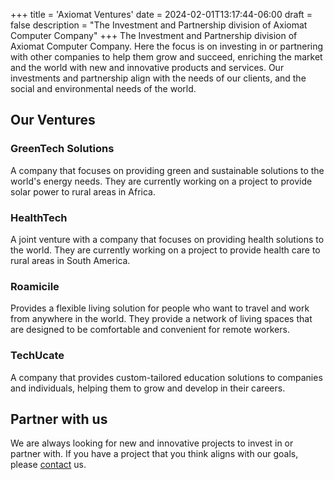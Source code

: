 +++
title = 'Axiomat Ventures'
date = 2024-02-01T13:17:44-06:00
draft = false
description = "The Investment and Partnership division of Axiomat Computer Company"
+++
The Investment and Partnership division of Axiomat Computer Company. Here the focus is on investing in or partnering with other companies to help them grow and succeed, enriching the market and the world with new and innovative products and services. Our investments and partnership align with the needs of our clients, and the social and environmental needs of the world.

## Our Ventures

### GreenTech Solutions
A company that focuses on providing green and sustainable solutions to the world's energy needs. They are currently working on a project to provide solar power to rural areas in Africa.

### HealthTech
A joint venture with a company that focuses on providing health solutions to the world. They are currently working on a project to provide health care to rural areas in South America.

### Roamicile
Provides a flexible living solution for people who want to travel and work from anywhere in the world. They provide a network of living spaces that are designed to be comfortable and convenient for remote workers.

### TechUcate
A company that provides custom-tailored education solutions to companies and individuals, helping them to grow and develop in their careers.

## Partner with us
We are always looking for new and innovative projects to invest in or partner with. If you have a project that you think aligns with our goals, please [contact](mailto:contact@axiomat.io) us.